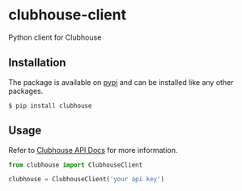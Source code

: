 # clubhouse-client
Python client for Clubhouse

## Installation

The package is available on [pypi](https://pypi.org/project/clubhouse/) and can
be installed like any other packages.

    $ pip install clubhouse

## Usage

Refer to [Clubhouse API Docs](https://clubhouse.io/api/rest/v2/) for more information.

```python
from clubhouse import ClubhouseClient

clubhouse = ClubhouseClient('your api key')
```
